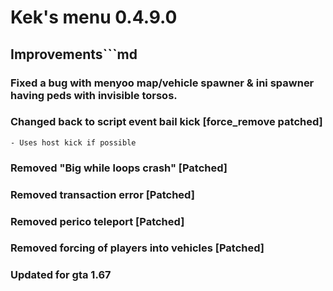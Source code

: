 # **Kek's menu 0.4.9.0**

## **Improvements**```md
### Fixed a bug with menyoo map/vehicle spawner & ini spawner having peds with invisible torsos.
### Changed back to script event bail kick [force_remove patched]
	- Uses host kick if possible
	
### Removed "Big while loops crash" [Patched]
### Removed transaction error [Patched]
### Removed perico teleport [Patched]
### Removed forcing of players into vehicles [Patched]
### Updated for gta 1.67
```
